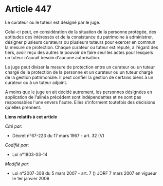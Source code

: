 # Article 447

Le curateur ou le tuteur est désigné par le juge.

Celui-ci peut, en considération de la situation de la personne protégée, des aptitudes des intéressés et de la consistance du
patrimoine à administrer, désigner plusieurs curateurs ou plusieurs tuteurs pour exercer en commun la mesure de protection.
Chaque curateur ou tuteur est réputé, à l'égard des tiers, avoir reçu des autres le pouvoir de faire seul les actes pour
lesquels un tuteur n'aurait besoin d'aucune autorisation.

Le juge peut diviser la mesure de protection entre un curateur ou un tuteur chargé de la protection de la personne et un
curateur ou un tuteur chargé de la gestion patrimoniale. Il peut confier la gestion de certains biens à un curateur ou à un
tuteur adjoint.

A moins que le juge en ait décidé autrement, les personnes désignées en application de l'alinéa précédent sont indépendantes
et ne sont pas responsables l'une envers l'autre. Elles s'informent toutefois des décisions qu'elles prennent.

**Liens relatifs à cet article**

_Cité par_:

  - Décret n°67-223 du 17 mars 1967 - art. 32 (V)

_Codifié par_:

  - Loi n°1803-03-14

_Modifié par_:

  - Loi n°2007-308 du 5 mars 2007 - art. 7 () JORF 7 mars 2007 en vigueur le 1er janvier 2009
